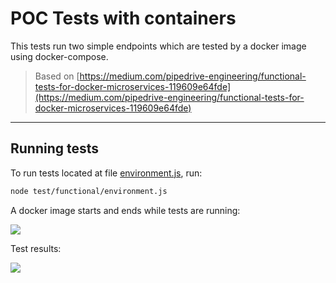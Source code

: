 # POC Tests with containers

This tests run two simple endpoints which are tested by a docker image using docker-compose.

> Based on [https://medium.com/pipedrive-engineering/functional-tests-for-docker-microservices-119609e64fde](https://medium.com/pipedrive-engineering/functional-tests-for-docker-microservices-119609e64fde)

---

## Running tests

To run tests located at file [environment.js](./test/functional/environment.js), run:

```bash
node test/functional/environment.js
```

A docker image starts and ends while tests are running:

<a href="https://asciinema.org/a/Qxv17KOfHZkfLQsuxc5A8RYxZ" target="_blank"><img src="https://asciinema.org/a/Qxv17KOfHZkfLQsuxc5A8RYxZ.svg" /></a>


Test results:

<a href="https://asciinema.org/a/kXrbLL04OCiKUGCvHOYJVOdXn" target="_blank"><img src="https://asciinema.org/a/kXrbLL04OCiKUGCvHOYJVOdXn.svg" /></a>
